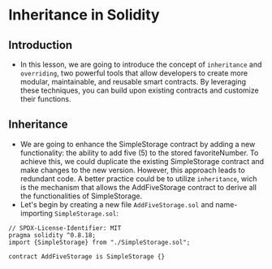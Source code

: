 # Inheritance in Solidity

## Introduction
- In this lesson, we are going to introduce the concept of `inheritance` and `overriding`, two powerful tools that allow developers to create more modular, maintainable, and reusable smart contracts. By leveraging these techniques, you can build upon existing contracts and customize their functions.

## Inheritance
- We are going to enhance the SimpleStorage contract by adding a new functionality: the ability to add five (5) to the stored favoriteNumber. To achieve this, we could duplicate the existing SimpleStorage contract and make changes to the new version. However, this approach leads to redundant code. A better practice could be to utilize `inheritance`, wich is the mechanism that allows the AddFiveStorage contract to derive all the functionalities of SimpleStorage.
- Let's begin by creating a new file `AddFiveStorage.sol` and name-importing `SimpleStorage.sol`:

```
// SPDX-License-Identifier: MIT
pragma solidity ^0.8.18;
import {SimpleStorage} from "./SimpleStorage.sol";

contract AddFiveStorage is SimpleStorage {}
```

## 
